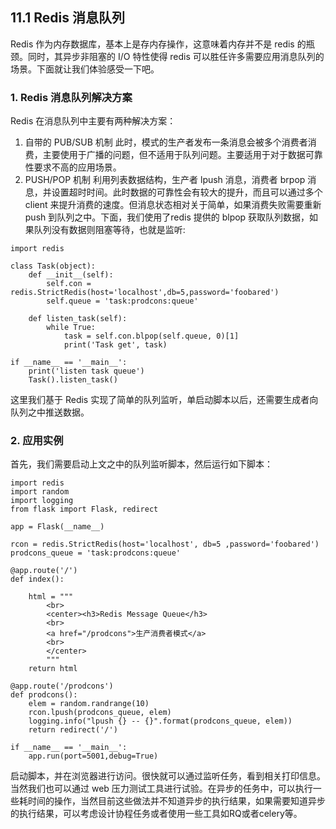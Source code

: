 ## 11.1 Redis 消息队列

Redis 作为内存数据库，基本上是存内存操作，这意味着内存并不是 redis 的瓶颈。同时，其异步非阻塞的 I/O 特性使得 redis 可以胜任许多需要应用消息队列的场景。下面就让我们体验感受一下吧。

### 1. Redis 消息队列解决方案
Redis 在消息队列中主要有两种解决方案：
1. 自带的 PUB/SUB 机制
此时，模式的生产者发布一条消息会被多个消费者消费，主要使用于广播的问题，但不适用于队列问题。主要适用于对于数据可靠性要求不高的应用场景。
2. PUSH/POP 机制
利用列表数据结构，生产者 lpush 消息，消费者 brpop 消息，并设置超时时间。此时数据的可靠性会有较大的提升，而且可以通过多个 client 来提升消费的速度。但消息状态相对关于简单，如果消费失败需要重新 push 到队列之中。下面，我们使用了redis 提供的 blpop 获取队列数据，如果队列没有数据则阻塞等待，也就是监听:

```
import redis

class Task(object):
    def __init__(self):
        self.con = redis.StrictRedis(host='localhost',db=5,password='foobared')
        self.queue = 'task:prodcons:queue'
        
    def listen_task(self):
        while True:
            task = self.con.blpop(self.queue, 0)[1]
            print('Task get', task)

if __name__ == '__main__':
    print('listen task queue')
    Task().listen_task()
```

这里我们基于 Redis 实现了简单的队列监听，单启动脚本以后，还需要生成者向队列之中推送数据。

### 2. 应用实例
首先，我们需要启动上文之中的队列监听脚本，然后运行如下脚本：

```
import redis
import random
import logging
from flask import Flask, redirect

app = Flask(__name__)

rcon = redis.StrictRedis(host='localhost', db=5 ,password='foobared')
prodcons_queue = 'task:prodcons:queue'
 
@app.route('/')
def index():
 
    html = """
        <br>
        <center><h3>Redis Message Queue</h3>
        <br>
        <a href="/prodcons">生产消费者模式</a>
        <br>
        </center>
        """
    return html
 
@app.route('/prodcons')
def prodcons():
    elem = random.randrange(10)
    rcon.lpush(prodcons_queue, elem)
    logging.info("lpush {} -- {}".format(prodcons_queue, elem))
    return redirect('/')
 
if __name__ == '__main__':
    app.run(port=5001,debug=True)
```

启动脚本，并在浏览器进行访问。很快就可以通过监听任务，看到相关打印信息。当然我们也可以通过 web 压力测试工具进行试验。在异步的任务中，可以执行一些耗时间的操作，当然目前这些做法并不知道异步的执行结果，如果需要知道异步的执行结果，可以考虑设计协程任务或者使用一些工具如RQ或者celery等。